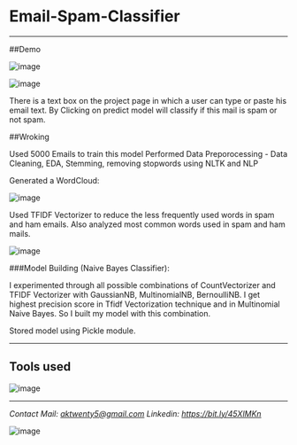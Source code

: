 # Email-Spam-Classifier

-----------------------------------------------------------------------------------------------------------------------------------------------------------------------------
##Demo

![image](https://github.com/anmolkumarfromspn/Email-Spam-Classifier-using-Machine-Learning/assets/128449996/15775101-55e8-4897-900f-d5d6ea933548)

![image](https://github.com/anmolkumarfromspn/Email-Spam-Classifier-using-Machine-Learning/assets/128449996/11226571-f20f-4577-823d-57b400821f67)

There is a text box on the project page in which a user can type or paste his email text.
By Clicking on predict model will classify if this mail is spam or not spam.

##Wroking

Used 5000 Emails to train this model
Performed Data Preporocessing - Data Cleaning, EDA, Stemming, removing stopwords using NLTK and NLP

Generated a WordCloud:

![image](https://github.com/anmolkumarfromspn/Email-Spam-Classifier-using-Machine-Learning/assets/128449996/e6f2a185-a0a4-4fb1-a275-6900873540ee)

Used TFIDF Vectorizer to reduce the less frequently used words in spam and ham emails.
Also analyzed most common words used in spam and ham mails.

![image](https://github.com/anmolkumarfromspn/Email-Spam-Classifier-using-Machine-Learning/assets/128449996/e3ecd99c-d4b3-415e-bb78-95530e0e896c)

###Model Building (Naive Bayes Classifier):

I experimented through all possible combinations of CountVectorizer and TFIDF Vectorizer with GaussianNB, MultinomialNB, BernoulliNB.
I get highest precision score in Tfidf Vectorization technique and in Multinomial Naive Bayes. So I built my model with this combination.

Stored model using Pickle module.

-----------------------------------------------------------------------------------------------------------------------------------------------------------------------------

## Tools used

![image](https://github.com/anmolkumarfromspn/Instahyre-Job-Analytics-Job-Finder/assets/128449996/541d02e0-3d09-4070-825d-f799e6367866)

-----------------------------------------------------------------------------------------------------------------------------------------------------------------------------

*Contact Mail: aktwenty5@gmail.com*
*Linkedin: https://bit.ly/45XlMKn*


![image](https://github.com/anmolkumarfromspn/Christmas-Sales-Analysis/assets/128449996/58a5eea1-07ac-459c-bd55-e5748181530b)







